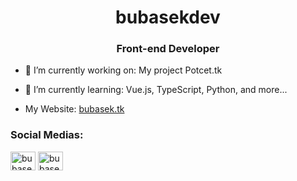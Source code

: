 <h1 align="center">bubasekdev</h1>
<h3 align="center">Front-end Developer</h3>

- 🔭 I’m currently working on: My project Potcet.tk
- 🌱 I’m currently learning: Vue.js, TypeScript, Python, and more...

- My  Website: <a href="https://bubasek.tk/" target="blank"> bubasek.tk </a>

<h3 align="left">Social Medias:</h3>
<p align="left">
<a href="https://twitter.com/bubasekdev" target="blank"><img align="center" src="https://raw.githubusercontent.com/rahuldkjain/github-profile-readme-generator/master/src/images/icons/Social/twitter.svg" alt="bubasekdev" height="30" width="40" /></a>
<a href="https://instagram.com/bubasekdev" target="blank"><img align="center" src="https://raw.githubusercontent.com/rahuldkjain/github-profile-readme-generator/master/src/images/icons/Social/instagram.svg" alt="bubasekdev" height="30" width="40" /></a>
</p>
